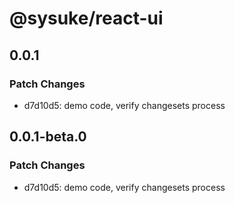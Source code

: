 # @sysuke/react-ui

## 0.0.1

### Patch Changes

- d7d10d5: demo code, verify changesets process

## 0.0.1-beta.0

### Patch Changes

- d7d10d5: demo code, verify changesets process
